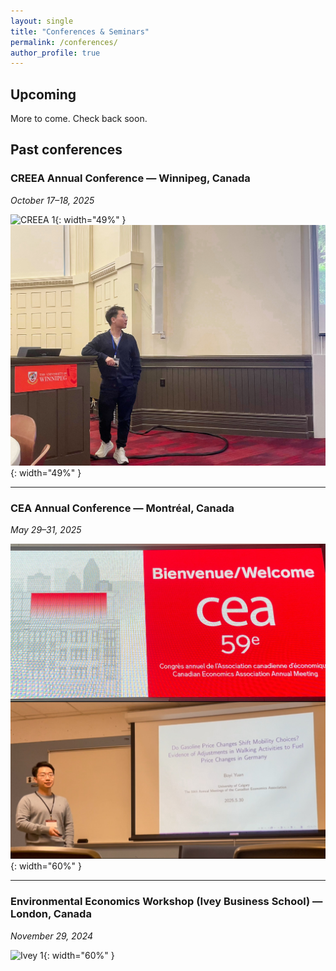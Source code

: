 ```yaml
---
layout: single
title: "Conferences & Seminars"
permalink: /conferences/
author_profile: true
---
```


## Upcoming
<p class="text-gray">More to come. Check back soon.</p>

## Past conferences
### CREEA Annual Conference — Winnipeg, Canada  
*October 17–18, 2025*

![CREEA 1](/images/creea2025_1.JPG){: width="49%" }
![CREEA 2](/images/creea2025_2.JPG){: width="49%" }

---

### CEA Annual Conference — Montréal, Canada  
*May 29–31, 2025*

![CEA 1](/images/cea2025_1.jpg){: width="60%" }

---

### Environmental Economics Workshop (Ivey Business School) — London, Canada  
*November 29, 2024*

![Ivey 1](/images/ivey2024_1.JPG){: width="60%" }


